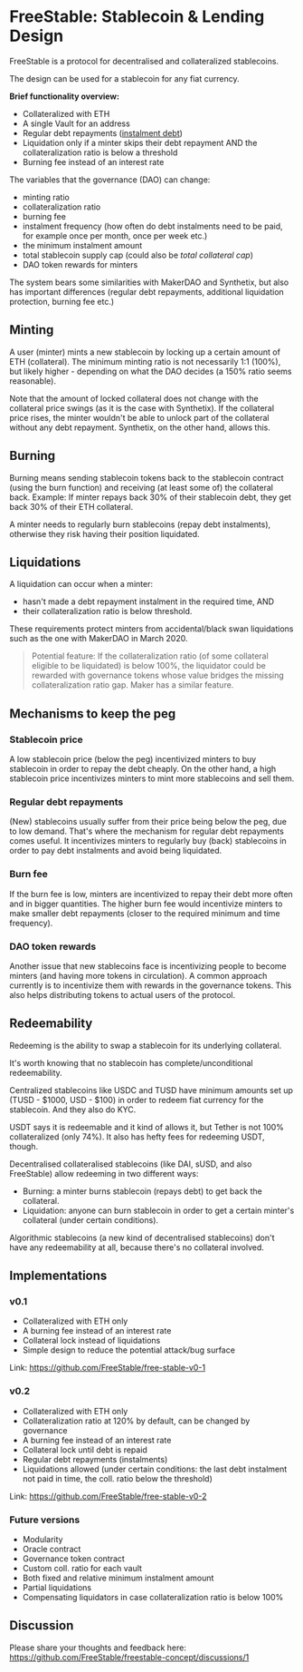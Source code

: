 # FreeStable: Stablecoin & Lending Design

FreeStable is a protocol for decentralised and collateralized stablecoins.

The design can be used for a stablecoin for any fiat currency.

**Brief functionality overview:**

- Collateralized with ETH
- A single Vault for an address
- Regular debt repayments ([instalment debt](https://www.investopedia.com/terms/i/installmentdebt.asp))
- Liquidation only if a minter skips their debt repayment AND the collateralization ratio is below a threshold
- Burning fee instead of an interest rate

The variables that the governance (DAO) can change:

- minting ratio
- collateralization ratio
- burning fee
- instalment frequency (how often do debt instalments need to be paid, for example once per month, once per week etc.)
- the minimum instalment amount
- total stablecoin supply cap (could also be *total collateral cap*)
- DAO token rewards for minters

The system bears some similarities with MakerDAO and Synthetix, but also has important differences (regular debt repayments, additional liquidation protection, burning fee etc.)

## Minting

A user (minter) mints a new stablecoin by locking up a certain amount of ETH (collateral). The minimum minting ratio is not necessarily 1:1 (100%), but likely higher - depending on what the DAO decides (a 150% ratio seems reasonable).

Note that the amount of locked collateral does not change with the collateral price swings (as it is the case with Synthetix). If the collateral price rises, the minter wouldn't be able to unlock part of the collateral without any debt repayment. Synthetix, on the other hand, allows this.

## Burning

Burning means sending stablecoin tokens back to the stablecoin contract (using the burn function) and receiving (at least some of) the collateral back. Example: If minter repays back 30% of their stablecoin debt, they get back 30% of their ETH collateral.

A minter needs to regularly burn stablecoins (repay debt instalments), otherwise they risk having their position liquidated. 

## Liquidations

A liquidation can occur when a minter:

- hasn't made a debt repayment instalment in the required time, AND 
- their collateralization ratio is below threshold.

These requirements protect minters from accidental/black swan liquidations such as the one with MakerDAO in March 2020.

> Potential feature: If the collateralization ratio (of some collateral eligible to be liquidated) is below 100%, the liquidator could be rewarded with governance tokens whose value bridges the missing collateralization ratio gap. Maker has a similar feature.

## Mechanisms to keep the peg

### Stablecoin price

A low stablecoin price (below the peg) incentivized minters to buy stablecoin in order to repay the debt cheaply. On the other hand, a high stablecoin price incentivizes minters to mint more stablecoins and sell them.

### Regular debt repayments

(New) stablecoins usually suffer from their price being below the peg, due to low demand. That's where the mechanism for regular debt repayments comes useful. It incentivizes minters to regularly buy (back) stablecoins in order to pay debt instalments and avoid being liquidated.

### Burn fee

If the burn fee is low, minters are incentivized to repay their debt more often and in bigger quantities. The higher burn fee would incentivize minters to make smaller debt repayments (closer to the required minimum and time frequency).

### DAO token rewards

Another issue that new stablecoins face is incentivizing people to become minters (and having more tokens in circulation). A common approach currently is to incentivize them with rewards in the governance tokens. This also helps distributing tokens to actual users of the protocol.

## Redeemability

Redeeming is the ability to swap a stablecoin for its underlying collateral.

It's worth knowing that no stablecoin has complete/unconditional redeemability. 

Centralized stablecoins like USDC and TUSD have minimum amounts set up (TUSD - $1000, USD - $100) in order to redeem fiat currency for the stablecoin. And they also do KYC.

USDT says it is redeemable and it kind of allows it, but Tether is not 100% collateralized (only 74%). It also has hefty fees for redeeming USDT, though.

Decentralised collateralised stablecoins (like DAI, sUSD, and also FreeStable) allow redeeming in two different ways:

- Burning: a minter burns stablecoin (repays debt) to get back the collateral.
- Liquidation: anyone can burn stablecoin in order to get a certain minter's collateral (under certain conditions).

Algorithmic stablecoins (a new kind of decentralised stablecoins) don't have any redeemability at all, because there's no collateral involved.

## Implementations

### v0.1

- Collateralized with ETH only
- A burning fee instead of an interest rate
- Collateral lock instead of liquidations
- Simple design to reduce the potential attack/bug surface

Link: https://github.com/FreeStable/free-stable-v0-1 

### v0.2

- Collateralized with ETH only
- Collateralization ratio at 120% by default, can be changed by governance
- A burning fee instead of an interest rate
- Collateral lock until debt is repaid
- Regular debt repayments (instalments)
- Liquidations allowed (under certain conditions: the last debt instalment not paid in time, the coll. ratio below the threshold)

Link: https://github.com/FreeStable/free-stable-v0-2

### Future versions

- Modularity
- Oracle contract
- Governance token contract
- Custom coll. ratio for each vault
- Both fixed and relative minimum instalment amount
- Partial liquidations
- Compensating liquidators in case collateralization ratio is below 100%

## Discussion

Please share your thoughts and feedback here: https://github.com/FreeStable/freestable-concept/discussions/1 
